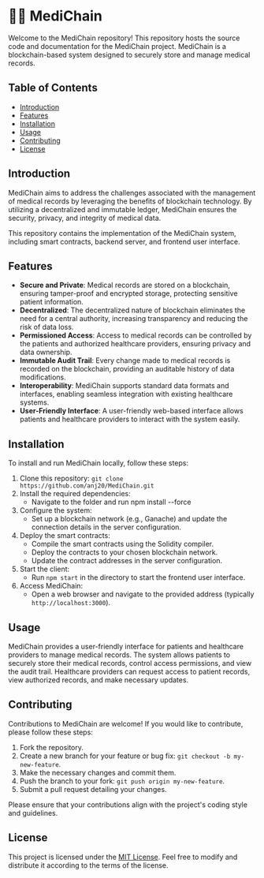 # 👨‍⚕️ MediChain

Welcome to the MediChain repository! This repository hosts the source code and documentation for the MediChain project. MediChain is a blockchain-based system designed to securely store and manage medical records.

## Table of Contents

- [Introduction](#introduction)
- [Features](#features)
- [Installation](#installation)
- [Usage](#usage)
- [Contributing](#contributing)
- [License](#license)

## Introduction

MediChain aims to address the challenges associated with the management of medical records by leveraging the benefits of blockchain technology. By utilizing a decentralized and immutable ledger, MediChain ensures the security, privacy, and integrity of medical data.

This repository contains the implementation of the MediChain system, including smart contracts, backend server, and frontend user interface.

## Features

- **Secure and Private**: Medical records are stored on a blockchain, ensuring tamper-proof and encrypted storage, protecting sensitive patient information.
- **Decentralized**: The decentralized nature of blockchain eliminates the need for a central authority, increasing transparency and reducing the risk of data loss.
- **Permissioned Access**: Access to medical records can be controlled by the patients and authorized healthcare providers, ensuring privacy and data ownership.
- **Immutable Audit Trail**: Every change made to medical records is recorded on the blockchain, providing an auditable history of data modifications.
- **Interoperability**: MediChain supports standard data formats and interfaces, enabling seamless integration with existing healthcare systems.
- **User-Friendly Interface**: A user-friendly web-based interface allows patients and healthcare providers to interact with the system easily.

## Installation

To install and run MediChain locally, follow these steps:

1. Clone this repository: `git clone https://github.com/anj20/MediChain.git`
2. Install the required dependencies:
   - Navigate to the folder and run npm install --force
3. Configure the system:
   - Set up a blockchain network (e.g., Ganache) and update the connection details in the server configuration.
4. Deploy the smart contracts:
   - Compile the smart contracts using the Solidity compiler.
   - Deploy the contracts to your chosen blockchain network.
   - Update the contract addresses in the server configuration.
5. Start the client:
   - Run `npm start` in the directory to start the frontend user interface.
6. Access MediChain:
   - Open a web browser and navigate to the provided address (typically `http://localhost:3000`).

## Usage

MediChain provides a user-friendly interface for patients and healthcare providers to manage medical records. The system allows patients to securely store their medical records, control access permissions, and view the audit trail. Healthcare providers can request access to patient records, view authorized records, and make necessary updates.

## Contributing

Contributions to MediChain are welcome! If you would like to contribute, please follow these steps:

1. Fork the repository.
2. Create a new branch for your feature or bug fix: `git checkout -b my-new-feature`.
3. Make the necessary changes and commit them.
4. Push the branch to your fork: `git push origin my-new-feature`.
5. Submit a pull request detailing your changes.

Please ensure that your contributions align with the project's coding style and guidelines.

## License

This project is licensed under the [MIT License](LICENSE). Feel free to modify and distribute it according to the terms of the license.
